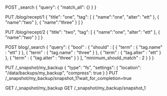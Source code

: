 POST _search
{
   "query": {
      "match_all": {}
   }
}

PUT /blog/recept/1
{ 
    "title": "one",
    "tag":  [ 
        {
            "name":"one",
            "alter": "ett"
        },
        {
            "name":"two"
        },
        {
            "name":"three"
        }
    ]
}

PUT /blog/recept/2
{ 
    "title": "two",
    "tag":  [ 
        {
            "name":"one",
            "alter": "ett"
        },
        {
            "name":"two"
        }
    ]
}

POST blog/_search
{
 "query": {
    "bool" : {
        "should" : [
            { "term" : { "tag.name" : "ett" } },
            { "term" : { "tag.name" : "three" } },
            { "term" : { "tag.alter" : "ett" } },
            { "term" : { "tag.alter" : "three" } }
        ],
        "minimum_should_match" : 2
   }
 }
}



PUT /_snapshot/my_backup
{
    "type": "fs",
    "settings": {
        "location": "/data/backups/my_backup",
        "compress": true
    }
}
PUT /_snapshot/my_backup/snapshot_1?wait_for_completion=true

GET /_snapshot/my_backup
GET /_snapshot/my_backup/snapshot_1